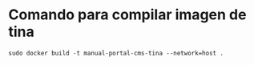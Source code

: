 # Comando para compilar imagen de tina
    sudo docker build -t manual-portal-cms-tina --network=host . 